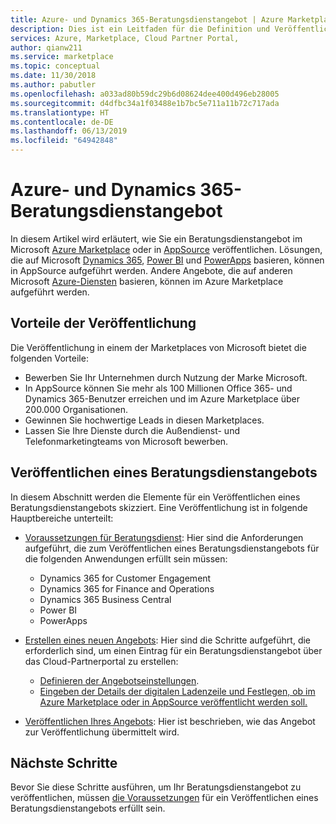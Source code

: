 ```yaml
---
title: Azure- und Dynamics 365-Beratungsdienstangebot | Azure Marketplace
description: Dies ist ein Leitfaden für die Definition und Veröffentlichung eines Azure- oder Dynamics 365-Beratungsdienstangebots im Cloud-Partnerportal.
services: Azure, Marketplace, Cloud Partner Portal,
author: qianw211
ms.service: marketplace
ms.topic: conceptual
ms.date: 11/30/2018
ms.author: pabutler
ms.openlocfilehash: a033ad80b59dc29b6d08624dee400d496eb28005
ms.sourcegitcommit: d4dfbc34a1f03488e1b7bc5e711a11b72c717ada
ms.translationtype: HT
ms.contentlocale: de-DE
ms.lasthandoff: 06/13/2019
ms.locfileid: "64942848"
---
```

# <a name="azure-and-dynamics-365-consulting-service-offer"></a>Azure- und Dynamics 365-Beratungsdienstangebot

In diesem Artikel wird erläutert, wie Sie ein Beratungsdienstangebot im Microsoft <a href="https://azuremarketplace.microsoft.com">Azure Marketplace</a> oder in <a href="https://appsource.microsoft.com">AppSource</a> veröffentlichen. Lösungen, die auf Microsoft <a href="https://dynamics.microsoft.com">Dynamics 365</a>, <a href="https://powerbi.microsoft.com">Power BI</a> und <a href="https://powerapps.microsoft.com">PowerApps</a> basieren, können in AppSource aufgeführt werden. Andere Angebote, die auf anderen Microsoft <a href="https://azure.microsoft.com/services">Azure-Diensten</a> basieren, können im Azure Marketplace aufgeführt werden.

## <a name="publishing-benefits"></a>Vorteile der Veröffentlichung

Die Veröffentlichung in einem der Marketplaces von Microsoft bietet die folgenden Vorteile:

- Bewerben Sie Ihr Unternehmen durch Nutzung der Marke Microsoft.
- In AppSource können Sie mehr als 100 Millionen Office 365- und Dynamics 365-Benutzer erreichen und im Azure Marketplace über 200.000 Organisationen.
- Gewinnen Sie hochwertige Leads in diesen Marketplaces.
- Lassen Sie Ihre Dienste durch die Außendienst- und Telefonmarketingteams von Microsoft bewerben.

## <a name="publish-a-consulting-service-offer"></a>Veröffentlichen eines Beratungsdienstangebots

In diesem Abschnitt werden die Elemente für ein Veröffentlichen eines Beratungsdienstangebots skizziert. Eine Veröffentlichung ist in folgende Hauptbereiche unterteilt:

- [Voraussetzungen für Beratungsdienst](./cpp-consulting-service-prerequisites.md): Hier sind die Anforderungen aufgeführt, die zum Veröffentlichen eines Beratungsdienstangebots für die folgenden Anwendungen erfüllt sein müssen:
 
    - Dynamics 365 for Customer Engagement 
    - Dynamics 365 for Finance and Operations 
    - Dynamics 365 Business Central 
    - Power BI 
    - PowerApps
- [Erstellen eines neuen Angebots](./cpp-consulting-service-create-offer.md): Hier sind die Schritte aufgeführt, die erforderlich sind, um einen Eintrag für ein Beratungsdienstangebot über das Cloud-Partnerportal zu erstellen:
    - [Definieren der Angebotseinstellungen](./cpp-consulting-service-define-offer-settings.md).
    - [Eingeben der Details der digitalen Ladenzeile und Festlegen, ob im Azure Marketplace oder in AppSource veröffentlicht werden soll.](./cpp-consulting-service-storefront-details.md)
- [Veröffentlichen Ihres Angebots](./cpp-consulting-service-publish-offer.md): Hier ist beschrieben, wie das Angebot zur Veröffentlichung übermittelt wird.

## <a name="next-steps"></a>Nächste Schritte

Bevor Sie diese Schritte ausführen, um Ihr Beratungsdienstangebot zu veröffentlichen, müssen [die Voraussetzungen](./cpp-consulting-service-prerequisites.md) für ein Veröffentlichen eines Beratungsdienstangebots erfüllt sein.